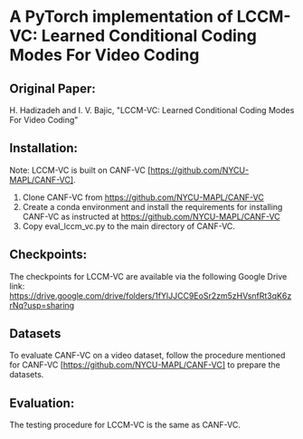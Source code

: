 # A PyTorch implementation of LCCM-VC: Learned Conditional Coding Modes For Video Coding
## Original Paper:
H. Hadizadeh and I. V. Bajic, "LCCM-VC: Learned Conditional Coding Modes For Video Coding"

## Installation:
Note: LCCM-VC is built on CANF-VC [https://github.com/NYCU-MAPL/CANF-VC].
1. Clone CANF-VC from https://github.com/NYCU-MAPL/CANF-VC
2. Create a conda environment and install the requirements for installing CANF-VC as instructed at https://github.com/NYCU-MAPL/CANF-VC
3. Copy eval_lccm_vc.py to the main directory of CANF-VC.

## Checkpoints:
The checkpoints for LCCM-VC are available via the following Google Drive link:
https://drive.google.com/drive/folders/1fYlJJCC9EoSr2zm5zHVsnfRt3qK6zrNq?usp=sharing

## Datasets
To evaluate CANF-VC on a video dataset, follow the procedure mentioned for CANF-VC [https://github.com/NYCU-MAPL/CANF-VC] to prepare the datasets. 

## Evaluation:
The testing procedure for LCCM-VC is the same as CANF-VC. 
